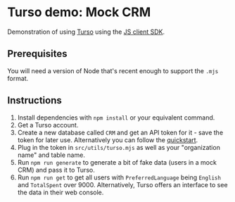 # Turso demo: Mock CRM

Demonstration of using [Turso](https://turso.tech) using the [JS client SDK](https://docs.turso.tech/sdk/ts/quickstart).

## Prerequisites

You will need a version of Node that's recent enough to support the `.mjs` format.

## Instructions

1. Install dependencies with `npm install` or your equivalent command.
2. Get a Turso account.
3. Create a new database called `CRM` and get an API token for it - save the token for later use. Alternatively you can follow the [quickstart](https://docs.turso.tech/sdk/ts/quickstart).
4. Plug in the token in `src/utils/turso.mjs` as well as your "organization name" and table name.
5. Run `npm run generate` to generate a bit of fake data (users in a mock CRM) and pass it to Turso.
6. Run `npm run get` to get all users with `PreferredLanguage` being `English` and `TotalSpent` over 9000. Alternatively, Turso offers an interface to see the data in their web console.
